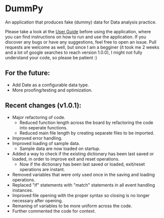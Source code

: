 # DummPy
An application that produces fake (dummy) data for Data analysis practice.

Please take a look at the [User Guide](https://github.com/AntonisTorb/dummPy/blob/main/User%20Guide.pdf) before using the application, where you can find instructions on how to run and use the application. If you discover any bugs or have any suggestions, feel free to open an issue. Pull requests are welcome as well, but since I am a begginer (it took me 2 weeks and a lot of google searches to reach version 1.0.0), I might not fully understand your code, so please be patient :) 

## For the future:
- Add Date as a configurable data type.
- More proofing/testing and optimization.

## Recent changes (v1.0.1):
- Major refactoring of code.</br>
  - Reduced function length across the board by refactoring the code into seperate functions.
  - Reduced main file length by creating separate files to be imported.
- Improved error handling.
- Improved loading of sample data.</br>
	- Sample data are now loaded on startup.
- Added a way to check if the existing dictionary has been last saved or loaded, in order to improve exit and reset operations.</br>
	- Now if the dictionary has been last saved or loaded, exit/reset operations are instant.
- Removed variables that were only used once in the saving and loading operations.
- Replaced "if" statements with "match" statements in all event handling instances.
- Improved file opening with the proper syntax so closing is no longer necessary after opening.
- Remaning of variables to be more uniform across the code.
- Further commented the code for context.